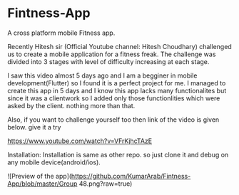 # Fintness-App
A cross platform mobile Fitness app.

Recently Hitesh sir (Official Youtube channel: Hitesh Choudhary) challenged us to create a mobile application for a fitness freak.
The challenge was divided into 3 stages with level of difficulty 
increasing at each stage.

I saw this video almost 5 days ago and I am a begginer in mobile development(Flutter) so I found it is a perfect project for me. I managed to create this app in 5 days and I know this app lacks many functionalites but since it was a clientwork so I added only those functionlities which were asked by the client. nothing more than that.

Also, if you want to challenge yourself too then link of the 
video is given below. give it a try

https://www.youtube.com/watch?v=VFrKjhcTAzE

Installation:
Installation is same as other repo. so just clone it and 
debug on any mobile device(android/ios).

![Preview of the app](https://github.com/KumarArab/Fintness-App/blob/master/Group 48.png?raw=true)



